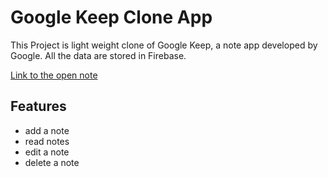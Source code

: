 # Google Keep Clone App

This Project is light weight clone of Google Keep, a note app developed by Google.
All the data are stored in Firebase.

[Link to the open note](https://notefield.netlify.app)

## Features
* add a note
* read notes
* edit a note
* delete a note

